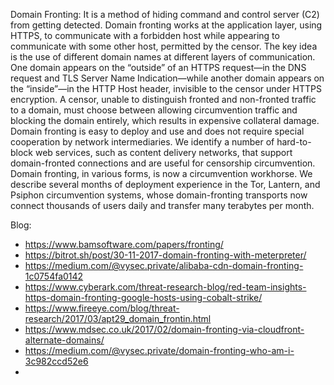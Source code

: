 Domain Fronting: It is a method of hiding command and control server (C2) from getting detected. Domain fronting works at the application layer, using HTTPS, to communicate with a forbidden host while appearing to communicate with some other host, permitted by the censor. The key idea is the use of different domain names at different layers of communication. One domain appears on the “outside” of an HTTPS request—in the DNS request and TLS Server Name Indication—while another domain appears on the “inside”—in the HTTP Host header, invisible to the censor under HTTPS encryption. A censor, unable to distinguish fronted and non-fronted traffic to a domain, must choose between allowing circumvention traffic and blocking the domain entirely, which results in expensive collateral damage. Domain fronting is easy to deploy and use and does not require special cooperation by network intermediaries. We identify a number of hard-to-block web services, such as content delivery networks, that support domain-fronted connections and are useful for censorship circumvention. Domain fronting, in various forms, is now a circumvention workhorse. We describe several months of deployment experience in the Tor, Lantern, and Psiphon circumvention systems, whose domain-fronting transports now connect thousands of users daily and transfer many terabytes per month.

Blog:
- https://www.bamsoftware.com/papers/fronting/
- https://bitrot.sh/post/30-11-2017-domain-fronting-with-meterpreter/
- https://medium.com/@vysec.private/alibaba-cdn-domain-fronting-1c0754fa0142
- https://www.cyberark.com/threat-research-blog/red-team-insights-https-domain-fronting-google-hosts-using-cobalt-strike/
- https://www.fireeye.com/blog/threat-research/2017/03/apt29_domain_frontin.html
- https://www.mdsec.co.uk/2017/02/domain-fronting-via-cloudfront-alternate-domains/
- https://medium.com/@vysec.private/domain-fronting-who-am-i-3c982ccd52e6
- 
